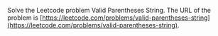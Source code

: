 Solve the Leetcode problem Valid Parentheses String.
The URL of the problem is [https://leetcode.com/problems/valid-parentheses-string](https://leetcode.com/problems/valid-parentheses-string).
